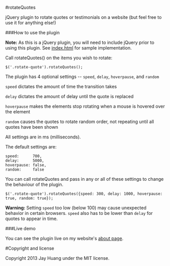 #rotateQuotes

jQuery plugin to rotate quotes or testimonials on a website (but feel free to use it for anything else!)

###How to use the plugin

**Note:** As this is a jQuery plugin, you will need to include jQuery prior to using this plugin.
See [index.html](https://github.com/JayHuang/rotateQuotes/blob/master/index.html) for sample implementation.

Call rotateQuotes() on the items you wish to rotate:

    $('.rotate-quote').rotateQuotes();
    
The plugin has 4 optional settings -- `speed`, `delay`, `hoverpause`, and `random`

`speed` dictates the amount of time the transition takes

`delay` dictates the amount of delay until the quote is replaced

`hoverpause` makes the elements stop rotating when a mouse is hovered over the element

`random` causes the quotes to rotate random order, not repeating until all quotes have been shown

All settings are in ms (milliseconds).


The default settings are:
```
speed: 		700, 
delay: 		5000,
hoverpause: false,
random: 	false
```

You can call rotateQuotes and pass in any or all of these settings to change the behaviour of the plugin.

    $('.rotate-quote').rotateQuotes({speed: 300, delay: 1000, hoverpause: true, random: true});
    
**Warning:** Setting `speed` too low (below 100) may cause unexpected behavior in certain browsers. `speed` also has to be lower than `delay` for quotes to appear in time.
    
###Live demo

You can see the plugin live on my website's [about page](http://www.jayhuang.org/about).

#Copyright and license

Copyright 2013 Jay Huang under the MIT license.
